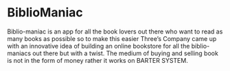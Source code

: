 # BiblioManiac
Biblio-maniac is an app for all the book lovers out there who want to read as many books as possible so to make this easier Three’s Company came up with an innovative idea of building an online bookstore for all the biblio-maniacs out there but with a twist. The medium of buying and selling book is not in the form of money rather it works on BARTER SYSTEM.
